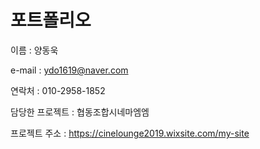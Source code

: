 # 포트폴리오

이름 : 양동욱

e-mail : ydo1619@naver.com

연락처 : 010-2958-1852

담당한 프로젝트 : 협동조합시네마엠엠

프로젝트 주소 : https://cinelounge2019.wixsite.com/my-site
